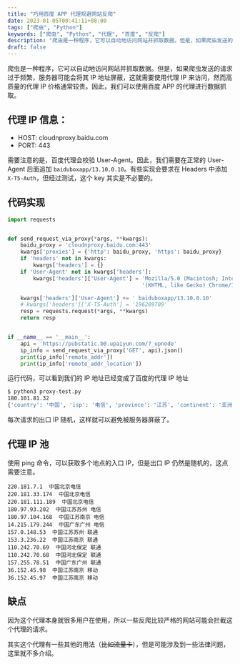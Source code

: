 ```yaml
---
title: "巧用百度 APP 代理规避网站反爬"
date: 2023-01-05T00:41:11+08:00
tags: ["爬虫", "Python"]
keywords: ["爬虫", "Python", "代理", "百度", "反爬"]
description: "爬虫是一种程序，它可以自动地访问网站并抓取数据。但是，如果爬虫发送的请求过于频繁，服务器可能会将其 IP 地址屏蔽，这就需要使用代理 IP 来访问，然而高质量的代理 IP 价格通常较贵。因此，我们可以使用百度 APP 的代理进行数据抓取，本文将介绍如何使用百度 APP 的代理来规避网站反爬。"
draft: false
---
```


爬虫是一种程序，它可以自动地访问网站并抓取数据。但是，如果爬虫发送的请求过于频繁，服务器可能会将其 IP 地址屏蔽，这就需要使用代理 IP 来访问，然而高质量的代理 IP 价格通常较贵。因此，我们可以使用百度 APP 的代理进行数据抓取。

## 代理 IP 信息：
- HOST: cloudnproxy.baidu.com
- PORT: 443

需要注意的是，百度代理会校验 User-Agent。因此，我们需要在正常的 User-Agent 后面追加 `baiduboxapp/13.10.0.10`。有些实现会要求在 Headers 中添加 `X-T5-Auth`，但经过测试，这个 key 其实是不必要的。

## 代码实现

```python
import requests


def send_request_via_proxy(*args, **kwargs):
    baidu_proxy = 'cloudnproxy.baidu.com:443'
    kwargs['proxies'] = {'http': baidu_proxy, 'https': baidu_proxy}
    if 'headers' not in kwargs:
        kwargs['headers'] = {}
    if 'User-Agent' not in kwargs['headers']:
        kwargs['headers']['User-Agent'] = 'Mozilla/5.0 (Macintosh; Intel Mac OS X 10_15_7) AppleWebKit/537.36 ' \
                                          '(KHTML, like Gecko) Chrome/108.0.0.0 Safari/537.36'

    kwargs['headers']['User-Agent'] += ' baiduboxapp/13.10.0.10'
    # kwargs['headers']['X-T5-Auth'] = '196289709'
    resp = requests.request(*args, **kwargs)
    return resp


if __name__ == '__main__':
    api = 'https://pubstatic.b0.upaiyun.com/?_upnode'
    ip_info = send_request_via_proxy('GET', api).json()
    print(ip_info['remote_addr'])
    print(ip_info['remote_addr_location'])
```

运行代码，可以看到我们的 IP 地址已经变成了百度的代理 IP 地址

```bash
$ python3 proxy-test.py
180.101.81.32
{'country': '中国', 'isp': '电信', 'province': '江苏', 'continent': '亚洲', 'city': '苏州'}
```
每次请求的出口 IP 随机，这样就可以避免被服务器屏蔽了。

## 代理 IP 池
使用 ping 命令，可以获取多个地点的入口 IP，但是出口 IP 仍然是随机的，这点需要注意。
```
220.181.7.1  中国北京电信
220.181.33.174  中国北京电信
220.181.111.189  中国北京电信
180.97.93.202  中国江苏苏州 电信
180.97.104.168  中国江苏南京 电信
14.215.179.244  中国广东广州 电信
157.0.148.53  中国江苏苏州 联通
153.3.236.22  中国江苏南京 联通
110.242.70.69  中国河北保定 联通
110.242.70.68  中国河北保定 联通
157.255.78.51  中国广东广州 联通
36.152.45.98  中国江苏南京 移动
36.152.45.97  中国江苏南京 移动
```

## 缺点
因为这个代理本身就很多用户在使用，所以一些反爬比较严格的网站可能会拦截这个代理的请求。

其实这个代理有一些其他的用法（~~比如流量卡~~），但是可能涉及到一些法律问题，这里就不多介绍。
